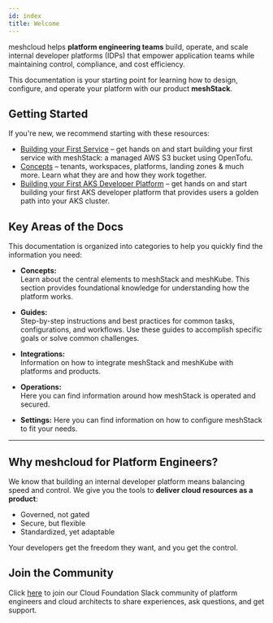 ```yaml
---
id: index
title: Welcome
---
```


meshcloud helps **platform engineering teams** build, operate, and scale internal developer platforms (IDPs) that
empower application teams while maintaining control, compliance, and cost efficiency.

This documentation is your starting point for learning how to design, configure, and operate your platform with our product **meshStack**.

## Getting Started

If you're new, we recommend starting with these resources:

- [Building your First Service](./getting-started/building-aws-quickstart-guide.md) – get hands on and start building your first service with meshStack: a managed AWS S3 bucket using OpenTofu.
- [Concepts](./concepts/workspace.md) – tenants, workspaces, platforms, landing zones & much more. Learn what they are and how they work together.
- [Building your First AKS Developer Platform](./getting-started/aks-developer-platform-quickstart-guide.md) – get hands on and start building your first AKS developer platform that provides users a golden path into your AKS cluster.

## Key Areas of the Docs

This documentation is organized into categories to help you quickly find the information you need:

- **Concepts:**  
  Learn about the central elements to meshStack and meshKube. This section provides foundational knowledge for understanding how the platform works.

- **Guides:**  
  Step-by-step instructions and best practices for common tasks, configurations, and workflows. Use these guides to accomplish specific goals or solve common challenges.

- **Integrations:**  
  Information on how to integrate meshStack and meshKube with platforms and products.

- **Operations:**  
  Here you can find information around how meshStack is operated and secured.

- **Settings:**
  Here you can find information on how to configure meshStack to fit your needs.

---

## Why meshcloud for Platform Engineers?

We know that building an internal developer platform means balancing speed and control. 
We give you the tools to **deliver cloud resources as a product**:
 
- Governed, not gated
- Secure, but flexible
- Standardized, yet adaptable

Your developers get the freedom they want, and you get the control.

## Join the Community

Click [here](https://join.slack.com/t/cloudfoundation-org/shared_invite/zt-3bx3uipzo-GbE2JGlyw51lH~lNGgL2Jg) to join
our Cloud Foundation Slack community of platform engineers and cloud architects to share experiences, ask questions, and get support.

